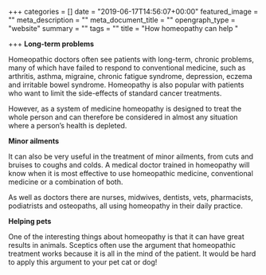 +++
categories = []
date = "2019-06-17T14:56:07+00:00"
featured_image = ""
meta_description = ""
meta_document_title = ""
opengraph_type = "website"
summary = ""
tags = ""
title = "How homeopathy can help "

+++
**Long-term problems**

Homeopathic doctors often see patients with long-term, chronic problems, many of which have failed to respond to conventional medicine, such as arthritis, asthma, migraine, chronic fatigue syndrome, depression, eczema and irritable bowel syndrome. Homeopathy is also popular with patients who want to limit the side-effects of standard cancer treatments. 

However, as a system of medicine homeopathy is designed to treat the whole person and can therefore be considered in almost any situation where a person’s health is depleted. 

**Minor ailments**  

It can also be very useful in the treatment of minor ailments, from cuts and bruises to coughs and colds. A medical doctor trained in homeopathy will know when it is most effective to use homeopathic medicine, conventional medicine or a combination of both.

As well as doctors there are nurses, midwives, dentists, vets, pharmacists, podiatrists and osteopaths, all using homeopathy in their daily practice.

**Helping pets**

One of the interesting things about homeopathy is that it can have great results in animals. Sceptics often use the argument that homeopathic treatment works because it is all in the mind of the patient. It would be hard to apply this argument to your pet cat or dog!